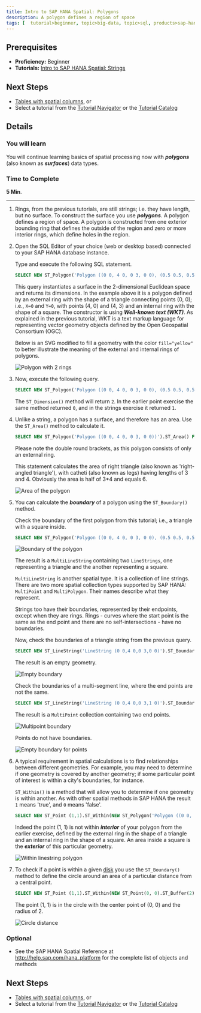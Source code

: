 ```yaml
---
title: Intro to SAP HANA Spatial: Polygons
description: A polygon defines a region of space
tags: [  tutorial>beginner, topic>big-data, topic>sql, products>sap-hana, products>sap-hana,-express-edition ]
---
```

## Prerequisites  
 - **Proficiency:** Beginner
 - **Tutorials:** [Intro to SAP HANA Spatial: Strings](http://www.sap.com/developer/tutorials/hana-spatial-intro2-string.html)

## Next Steps
 - [Tables with spatial columns](http://www.sap.com/developer/tutorials/hana-spatial-intro4-columns.html), or
 - Select a tutorial from the [Tutorial Navigator](http://www.sap.com/developer/tutorial-navigator.html) or the [Tutorial Catalog](http://www.sap.com/developer/tutorials.html)

## Details
### You will learn  
You will continue learning basics of spatial processing now with ___polygons___ (also known as ___surfaces___) data types.

### Time to Complete
**5 Min**.

---

1. Rings, from the previous tutorials, are still strings; i.e. they have length, but no surface. To construct the surface you use ___polygons___. A polygon defines a region of space. A polygon is constructed from one exterior bounding ring that defines the outside of the region and zero or more interior rings, which define holes in the region.

2. Open the SQL Editor of your choice (web or desktop based) connected to your SAP HANA database instance.

    Type and execute the following SQL statement.
    ```sql
    SELECT NEW ST_Polygon('Polygon ((0 0, 4 0, 0 3, 0 0), (0.5 0.5, 0.5 1.5, 1.5 1.5, 1 0.5, 0.5 0.5))').ST_asSVG() FROM dummy;
    ```
    This query instantiates a surface in the 2-dimensional Euclidean space and returns its dimensions. In the example above it is a polygon defined by an external ring with the shape of a triangle connecting points (0, 0); i.e., `X=0` and `Y=0`, with points (4, 0) and (4, 3) and an internal ring with the shape of a square. The constructor is using ___Well-known text (WKT)___. As explained in the previous tutorial, WKT is a text markup language for representing vector geometry objects defined by the Open Geospatial Consortium (OGC).

    Below is an SVG modified to fill a geometry with the color `fill="yellow"` to better illustrate the meaning of the external and internal rings of polygons.

    ![Polygon with 2 rings](spatial0301.jpg)

3. Now, execute the following query.

    ```sql
    SELECT NEW ST_Polygon('Polygon ((0 0, 4 0, 0 3, 0 0), (0.5 0.5, 0.5 1.5, 1.5 1.5, 1 0.5, 0.5 0.5))').ST_Dimension() FROM dummy;
    ```

    The `ST_Dimension()` method will return `2`. In the earlier point exercise the same method returned `0`, and in the strings exercise it returned `1`.

4. Unlike a string, a polygon has a surface, and therefore has an area. Use the `ST_Area()` method to calculate it.

    ```sql
    SELECT NEW ST_Polygon('Polygon ((0 0, 4 0, 0 3, 0 0))').ST_Area() FROM dummy;
    ```

    Please note the double round brackets, as this polygon consists of only an external ring.

    This statement calculates the area of right triangle (also known as 'right-angled triangle'), with catheti (also known as legs) having lengths of 3 and 4. Obviously the area is half of 3*4 and equals 6.

    ![Area of the polygon](spatial0302.jpg)

5. You can calculate the ___boundary___ of a polygon using the `ST_Boundary()` method.

    Check the boundary of the first polygon from this tutorial; i.e., a triangle with a square inside.

    ```sql
    SELECT NEW ST_Polygon('Polygon ((0 0, 4 0, 0 3, 0 0), (0.5 0.5, 0.5 1.5, 1.5 1.5, 1 0.5, 0.5 0.5))').ST_Boundary().ST_asWKT() FROM dummy;
    ```

    ![Boundary of the polygon](spatial0303.jpg)

    The result is a `MultiLineString` containing two `LineStrings`, one representing a triangle and the another representing a square.

    `MultiLineString` is another spatial type. It is a collection of line strings. There are two more spatial collection types supported by SAP HANA: `MultiPoint` and `MultiPolygon`. Their names describe what they represent.

    Strings too have their boundaries, represented by their endpoints, except when they are rings. Rings - curves where the start point is the same as the end point and there are no self-intersections - have no boundaries.

    Now, check the boundaries of a triangle string from the previous query.

    ```sql
    SELECT NEW ST_LineString('LineString (0 0,4 0,0 3,0 0)').ST_Boundary().ST_asWKT() FROM dummy;
    ```

    The result is an empty geometry.

    ![Empty boundary](spatial0304.jpg)

    Check the boundaries of a multi-segment line, where the end points are not the same.

    ```sql
    SELECT NEW ST_LineString('LineString (0 0,4 0,0 3,1 0)').ST_Boundary().ST_asWKT() FROM dummy;
    ```

    The result is a `MultiPoint` collection containing two end points.

    ![Multipoint boundary](spatial0305.jpg)

    Points do not have boundaries.

    ![Empty boundary for points](spatial0306.jpg)

6. A typical requirement in spatial calculations is to find relationships between different geometries. For example, you may need to determine if one geometry is covered by another geometry; if some particular point of interest is within a city's boundaries, for instance.

    `ST_Within()` is a method that will allow you to determine if one geometry is within another. As with other spatial methods in SAP HANA the result `1` means 'true', and `0` means 'false'.

    ```sql
    SELECT NEW ST_Point (1,1).ST_Within(NEW ST_Polygon('Polygon ((0 0, 4 0, 0 3, 0 0), (0.5 0.5, 0.5 1.5, 1.5 1.5, 1 0.5, 0.5 0.5))')) FROM dummy;
    ```

    Indeed the point (1, 1) is not within ___interior___ of your polygon from the earlier exercise, defined by the external ring in the shape of a triangle and an internal ring in the shape of a square. An area inside a square is the ___exterior___ of this particular geometry.

    ![Within linestring polygon](spatial0307.jpg)

7. To check if a point is within a given [disk](https://en.wikipedia.org/wiki/Disk_(mathematics)) you use the `ST_Boundary()` method to define the circle around an area of a particular distance from a central point.

    ```sql
    SELECT NEW ST_Point (1,1).ST_Within(NEW ST_Point(0, 0).ST_Buffer(2)) FROM dummy;
    ```

    The point (1, 1) is in the circle with the center point of (0, 0) and the radius of 2.

    ![Circle distance](spatial0308.jpg)

### Optional
- See the SAP HANA Spatial Reference at http://help.sap.com/hana_platform for the complete list of objects and methods

## Next Steps
 - [Tables with spatial columns](http://www.sap.com/developer/tutorials/hana-spatial-intro4-columns.html), or
 - Select a tutorial from the [Tutorial Navigator](http://www.sap.com/developer/tutorial-navigator.html) or the [Tutorial Catalog](http://www.sap.com/developer/tutorials.html)
